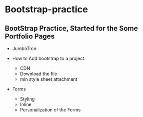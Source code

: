 # Bootstrap-practice

 ## BootStrap Practice, Started for the Some Portfolio Pages
   - JumboTron
   - How to Add bootstrap to a project. 
      - CDN 
      - Download the file 
      - min style sheet attachment


- Forms
   - Styling 
   -  Inline 
   -  Personalization of the Forms